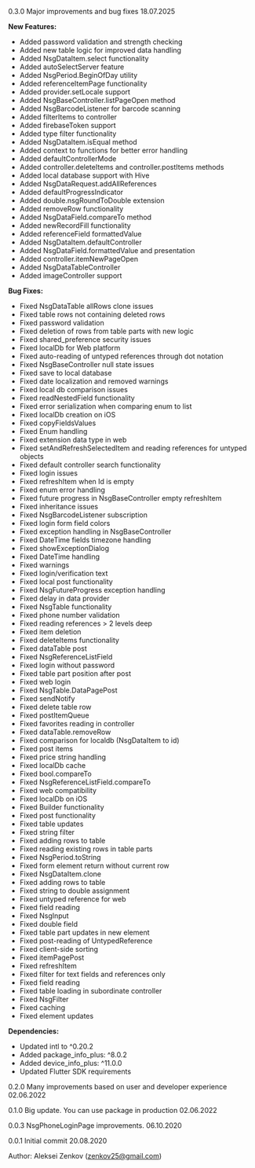 0.3.0
Major improvements and bug fixes
18.07.2025

**New Features:**
- Added password validation and strength checking
- Added new table logic for improved data handling
- Added NsgDataItem.select functionality
- Added autoSelectServer feature
- Added NsgPeriod.BeginOfDay utility
- Added referenceItemPage functionality
- Added provider.setLocale support
- Added NsgBaseController.listPageOpen method
- Added NsgBarcodeListener for barcode scanning
- Added filterItems to controller
- Added firebaseToken support
- Added type filter functionality
- Added NsgDataItem.isEqual method
- Added context to functions for better error handling
- Added defaultControllerMode
- Added controller.deleteItems and controller.postItems methods
- Added local database support with Hive
- Added NsgDataRequest.addAllReferences
- Added defaultProgressIndicator
- Added double.nsgRoundToDouble extension
- Added removeRow functionality
- Added NsgDataField.compareTo method
- Added newRecordFill functionality
- Added referenceField formattedValue
- Added NsgDataItem.defaultController
- Added NsgDataField.formattedValue and presentation
- Added controller.itemNewPageOpen
- Added NsgDataTableController
- Added imageController support

**Bug Fixes:**
- Fixed NsgDataTable allRows clone issues
- Fixed table rows not containing deleted rows
- Fixed password validation
- Fixed deletion of rows from table parts with new logic
- Fixed shared_preference security issues
- Fixed localDb for Web platform
- Fixed auto-reading of untyped references through dot notation
- Fixed NsgBaseController null state issues
- Fixed save to local database
- Fixed date localization and removed warnings
- Fixed local db comparison issues
- Fixed readNestedField functionality
- Fixed error serialization when comparing enum to list
- Fixed localDb creation on iOS
- Fixed copyFieldsValues
- Fixed Enum handling
- Fixed extension data type in web
- Fixed setAndRefreshSelectedItem and reading references for untyped objects
- Fixed default controller search functionality
- Fixed login issues
- Fixed refreshItem when Id is empty
- Fixed enum error handling
- Fixed future progress in NsgBaseController empty refreshItem
- Fixed inheritance issues
- Fixed NsgBarcodeListener subscription
- Fixed login form field colors
- Fixed exception handling in NsgBaseController
- Fixed DateTime fields timezone handling
- Fixed showExceptionDialog
- Fixed DateTime handling
- Fixed warnings
- Fixed login/verification text
- Fixed local post functionality
- Fixed NsgFutureProgress exception handling
- Fixed delay in data provider
- Fixed NsgTable functionality
- Fixed phone number validation
- Fixed reading references > 2 levels deep
- Fixed item deletion
- Fixed deleteItems functionality
- Fixed dataTable post
- Fixed NsgReferenceListField
- Fixed login without password
- Fixed table part position after post
- Fixed web login
- Fixed NsgTable.DataPagePost
- Fixed sendNotify
- Fixed delete table row
- Fixed postItemQueue
- Fixed favorites reading in controller
- Fixed dataTable.removeRow
- Fixed comparison for localdb (NsgDataItem to id)
- Fixed post items
- Fixed price string handling
- Fixed localDb cache
- Fixed bool.compareTo
- Fixed NsgReferenceListField.compareTo
- Fixed web compatibility
- Fixed localDb on iOS
- Fixed Builder functionality
- Fixed post functionality
- Fixed table updates
- Fixed string filter
- Fixed adding rows to table
- Fixed reading existing rows in table parts
- Fixed NsgPeriod.toString
- Fixed form element return without current row
- Fixed NsgDataItem.clone
- Fixed adding rows to table
- Fixed string to double assignment
- Fixed untyped reference for web
- Fixed field reading
- Fixed NsgInput
- Fixed double field
- Fixed table part updates in new element
- Fixed post-reading of UntypedReference
- Fixed client-side sorting
- Fixed itemPagePost
- Fixed refreshItem
- Fixed filter for text fields and references only
- Fixed field reading
- Fixed table loading in subordinate controller
- Fixed NsgFilter
- Fixed caching
- Fixed element updates

**Dependencies:**
- Updated intl to ^0.20.2
- Added package_info_plus: ^8.0.2
- Added device_info_plus: ^11.0.0
- Updated Flutter SDK requirements

0.2.0
Many improvements based on user and developer experience 
02.06.2022

0.1.0
Big update. You can use package in production
02.06.2022

0.0.3
NsgPhoneLoginPage improvements.
06.10.2020

0.0.1
Initial commit
20.08.2020

Author: Aleksei Zenkov (zenkov25@gmail.com)